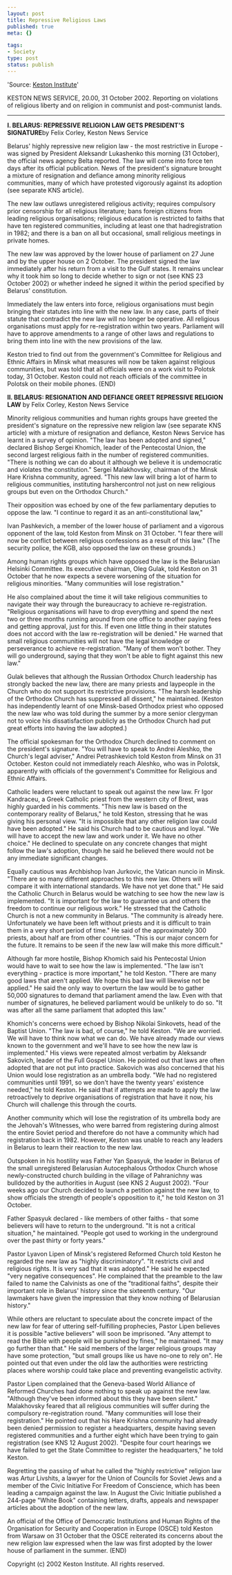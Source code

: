 ```yaml
--- 
layout: post
title: Repressive Religious Laws
published: true
meta: {}

tags: 
- Society
type: post
status: publish
---
```

'Source: <a href="http://www.keston.org">Keston Institute</a>'

KESTON NEWS SERVICE, 20.00, 31 October 2002.
Reporting on violations of religious liberty and on religion in communist and post-communist lands.
<hr />
<strong>I. BELARUS: REPRESSIVE RELIGION LAW GETS PRESIDENT'S SIGNATURE</strong>by Felix Corley, Keston News Service

Belarus' highly repressive new religion law - the most restrictive in Europe - was signed by President Aleksandr Lukashenko this morning (31 October), the official news agency Belta reported. The law will come into force ten days after its official publication. News of the president's signature brought a mixture of resignation and defiance among minority religious communities, many of which have protested vigorously against its adoption (see separate KNS article).

The new law outlaws unregistered religious activity; requires compulsory prior censorship for all religious literature; bans foreign citizens from leading religious organisations; religious education is restricted to faiths that have ten registered communities, including at least one that hadregistration in 1982; and there is a ban on all but occasional, small religious meetings in private homes.

The new law was approved by the lower house of parliament on 27 June and by the upper house on 2 October. The president signed the law immediately after his return from a visit to the Gulf states. It remains unclear why it took him so long to decide whether to sign or not (see KNS 23 October 2002) or whether indeed he signed it within the period specified by Belarus' constitution.

Immediately the law enters into force, religious organisations must begin bringing their statutes into line with the new law. In any case, parts of their statute that contradict the new law will no longer be operative. All religious organisations must apply for re-registration within two years. Parliament will have to approve amendments to a range of other laws and regulations to bring them into line with the new provisions of the law.

Keston tried to find out from the government's Committee for Religious and Ethnic Affairs in Minsk what measures will now be taken against religious communities, but was told that all officials were on a work visit to Polotsk today, 31 October. Keston could not reach officials of the committee in Polotsk on their mobile phones. (END)

<strong>II. BELARUS: RESIGNATION AND DEFIANCE GREET REPRESSIVE RELIGION LAW</strong>
by Felix Corley, Keston News Service

Minority religious communities and human rights groups have greeted the president's signature on the repressive new religion law (see separate KNS article) with a mixture of resignation and defiance, Keston News Service has learnt in a survey of opinion. "The law has been adopted and signed," declared Bishop Sergei Khomich, leader of the Pentecostal Union, the second largest religious faith in the number of registered communities. "There is nothing we can do about it although we believe it is undemocratic and violates the constitution." Sergei Malakhovsky, chairman of the Minsk Hare Krishna community, agreed. "This new law will bring a lot of harm to religious communities, instituting harshercontrol not just on new religious groups but even on the Orthodox Church."

Their opposition was echoed by one of the few parliamentary deputies to oppose the law. "I continue to regard it as an anti-constitutional law,"

Ivan Pashkevich, a member of the lower house of parliament and a vigorous opponent of the law, told Keston from Minsk on 31 October. "I fear there will now be conflict between religious confessions as a result of this law." (The security police, the KGB, also opposed the law on these grounds.)

Among human rights groups which have opposed the law is the Belarusian Helsinki Committee. Its executive chairman, Oleg Gulak, told Keston on 31 October that he now expects a severe worsening of the situation for religious minorities. "Many communities will lose registration."

He also complained about the time it will take religious communities to navigate their way through the bureaucracy to achieve re-registration. "Religious organisations will have to drop everything and spend the next two or three months running around from one office to another paying fees and getting approval, just for this. If even one little thing in their statutes does not accord with the law re-registration will be denied." He warned that small religious communities will not have the legal knowledge or perseverance to achieve re-registration. "Many of them won't bother. They will go underground, saying that they won't be able to fight against this new law."

Gulak believes that although the Russian Orthodox Church leadership has strongly backed the new law, there are many priests and laypeople in the Church who do not support its restrictive provisions. "The harsh leadership of the Orthodox Church has suppressed all dissent," he maintained. (Keston has independently learnt of one Minsk-based Orthodox priest who opposed the new law who was told during the summer by a more senior clergyman not to voice his dissatisfaction publicly as the Orthodox Church had put great efforts into having the law adopted.)

The official spokesman for the Orthodox Church declined to comment on the president's signature. "You will have to speak to Andrei Aleshko, the Church's legal adviser," Andrei Petrashkevich told Keston from Minsk on 31 October. Keston could not immediately reach Aleshko, who was in Polotsk, apparently with officials of the government's Committee for Religious and Ethnic Affairs.

Catholic leaders were reluctant to speak out against the new law. Fr Igor Kandraceu, a Greek Catholic priest from the western city of Brest, was highly guarded in his comments. "This new law is based on the contemporary reality of Belarus," he told Keston, stressing that he was giving his personal view. "It is impossible that any other religion law could have been adopted." He said his Church had to be cautious and loyal. "We will have to accept the new law and work under it. We have no other choice." He declined to speculate on any concrete changes that might follow the law's adoption, though he said he believed there would not be any immediate significant changes.

Equally cautious was Archbishop Ivan Jurkovic, the Vatican nuncio in Minsk. "There are so many different approaches to this new law. Others will compare it with international standards. We have not yet done that." He said the Catholic Church in Belarus would be watching to see how the new law is implemented. "It is important for the law to guarantee us and others the freedom to continue our religious work." He stressed that the Catholic Church is not a new community in Belarus. "The community is already here. Unfortunately we have been left without priests and it is difficult to train them in a very short period of time." He said of the approximately 300 priests, about half are from other countries. "This is our major concern for the future. It remains to be seen if the new law will make this more difficult."

Although far more hostile, Bishop Khomich said his Pentecostal Union would have to wait to see how the law is implemented. "The law isn't everything - practice is more important," he told Keston. "There are many good laws that aren't applied. We hope this bad law will likewise not be applied." He said the only way to overturn the law would be to gather 50,000 signatures to demand that parliament amend the law. Even with that number of signatures, he believed parliament would be unlikely to do so. "It was after all the same parliament that adopted this law."

Khomich's concerns were echoed by Bishop Nikolai Sinkovets, head of the Baptist Union. "The law is bad, of course," he told Keston. "We are worried. We will have to think now what we can do. We have already made our views known to the government and we'll have to see how the new law is implemented." His views were repeated almost verbatim by Aleksandr Sakovich, leader of the Full Gospel Union. He pointed out that laws are often adopted that are not put into practice. Sakovich was also concerned that his Union would lose registration as an umbrella body. "We had no registered communities until 1991, so we don't have the twenty years' existence needed," he told Keston. He said that if attempts are made to apply the law retroactively to deprive organisations of registration that have it now, his Church will challenge this through the courts.

Another community which will lose the registration of its umbrella body are the Jehovah's Witnesses, who were barred from registering during almost the entire Soviet period and therefore do not have a community which had registration back in 1982. However, Keston was unable to reach any leaders in Belarus to learn their reaction to the new law.

Outspoken in his hostility was Father Yan Spasyuk, the leader in Belarus of the small unregistered Belarusian Autocephalous Orthodox Church whose newly-constructed church building in the village of Pahranichny was bulldozed by the authorities in August (see KNS 2 August 2002). "Four weeks ago our Church decided to launch a petition against the new law, to show officials the strength of people's opposition to it," he told Keston on 31 October.

Father Spasyuk declared - like members of other faiths - that some believers will have to return to the underground. "It is not a critical situation," he maintained. "People got used to working in the underground over the past thirty or forty years."

Pastor Lyavon Lipen of Minsk's registered Reformed Church told Keston he regarded the new law as "highly discriminatory". "It restricts civil and religious rights. It is very sad that it was adopted." He said he expected "very negative consequences". He complained that the preamble to the law failed to name the Calvinists as one of the "traditional faiths", despite their important role in Belarus' history since the sixteenth century. "Our lawmakers have given the impression that they know nothing of Belarusian history."

While others are reluctant to speculate about the concrete impact of the new law for fear of uttering self-fulfilling prophecies, Pastor Lipen believes it is possible "active believers" will soon be imprisoned. "Any attempt to read the Bible with people will be punished by fines," he maintained. "It may go further than that." He said members of the larger religious groups may have some protection, "but small groups like us have no-one to rely on". He pointed out that even under the old law the authorities were restricting places where worship could take place and preventing evangelistic activity.

Pastor Lipen complained that the Geneva-based World Alliance of Reformed Churches had done nothing to speak up against the new law. "Although they've been informed about this they have been silent." Malakhovsky feared that all religious communities will suffer during the compulsory re-registration round. "Many communities will lose their registration." He pointed out that his Hare Krishna community had already been denied permission to register a headquarters, despite having seven registered communities and a further eight which have been trying to gain registration (see KNS 12 August 2002). "Despite four court hearings we have failed to get the State Committee to register the headquarters," he told Keston.

Regretting the passing of what he called the "highly restrictive" religion law was Artur Livshits, a lawyer for the Union of Councils for Soviet Jews and a member of the Civic Initiative For Freedom of Conscience, which has been leading a campaign against the law. In August the Civic Initiatie published a 244-page "White Book" containing letters, drafts, appeals and newspaper articles about the adoption of the new law.

An official of the Office of Democratic Institutions and Human Rights of the Organisation for Security and Cooperation in Europe (OSCE) told Keston from Warsaw on 31 October that the OSCE reiterated its concerns about the new religion law expressed when the law was first adopted by the lower house of parliament in the summer. (END)

Copyright (c) 2002 Keston Institute. All rights reserved.
